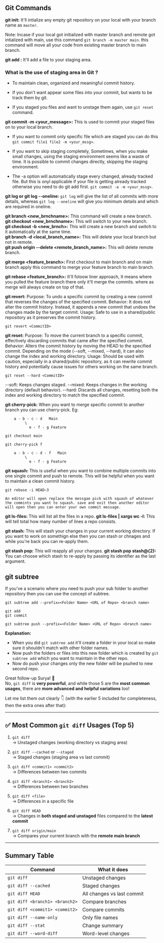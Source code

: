 ## Git Commands

**git init:** It'll intialize any empty git repository on your local with your branch name as `master`.

Note: Incase if your local got initialized with master branch and remote got intialized with main, use this command `git branch -m master main`. this command will move all your code from existing master branch to main branch.

**git add <filename>:** It'll add a file to your staging area.

### What is the use of staging area in Git ?

- To maintain clean, organized and meaningful commit history.
- If you don't want appear some files into your commit, but wants to be track them by git.

- If you staged you files and want to unstage them again, use `git reset` command.

**git commit -m <your_message>:** This is used to commit your staged files on to your local branch.

- If you want to commit only specific file which are staged you can do this `git commit file1 file2 -m <your_mssg>`.

- If you want to skip staging completely, Sometimes, when you make small changes, using the staging environment seems like a waste of time. It is possible to commit changes directly, skipping the staging environment.
- The -a option will automatically stage every changed, already tracked file. But this is onyl applicable if your file is getting already tracked otherwise you need to do git add <filename> first.
  `git commit -a -m <your_mssg>`.

**git log or git log --oneline:** `git log` will give the list of all commits with more details, whereas `git log --oneline` will give you minimum details and which are required in oneline.

**git branch <new_brnchname>:** This command will create a new branch.\
**git checkout <new_brnchname>:** This will switch to your new branch.\
**git checkout -b <new_brnch>:** This will create a new branch and switch to it automatically at the same time.\
**git branch -d <local_branch_name>:** This will delete your local branch but not in remote.\
**git push origin --delete <remote_branch_name>:** This will delete remote branch.

**git merge <feature_branch>:** First checkout to main branch and on main branch apply this command to merge your feature branch to main branch.

**git rebase <feature_branch>:** It'll foloow liner approach, It means where you pulled the feature branch there only it'll merge the commits. where as merge will always create on top of that.

**git revert:**
Purpose: To undo a specific commit by creating a new commit that reverses the changes of the specified commit.
Behavior: It does not alter the commit history. Instead, it appends a new commit that undoes the changes made by the target commit.
Usage: Safe to use in a shared/public repository as it preserves the commit history.

`git revert <CommitID>`

**git reset:**
Purpose: To move the current branch to a specific commit, effectively discarding commits that came after the specified commit.
Behavior: Alters the commit history by moving the HEAD to the specified commit. Depending on the mode (--soft, --mixed, --hard), it can also change the index and working directory.
Usage: Should be used with caution, especially in a shared/public repository, as it can rewrite commit history and potentially cause issues for others working on the same branch.

`git reset --hard <CommitID>`

--soft: Keeps changes staged.
--mixed: Keeps changes in the working directory (default behavior).
--hard: Discards all changes, resetting both the index and working directory to match the specified commit.

**git cherry-pick:** When you want to merge specific commit to another branch you can use cherry-pick.
Eg:

```
    a - b - c - d   Main
         \
           e - f - g Feature
```

```
git checkout main

git cherry-pick f
```

```
    a - b - c - d - f   Main
         \
           e - f - g Feature
```

**git squash:** This is useful when you want to combine multiple commits into one single commit and push to remote.
This will be helpful when you want to maintain a clean commit history.

```
git rebase -i HEAD~3

An editor will open replace the messgae pick with squash of whatever the commints you want to squash. save and exit then another editor will open then you can enter your own commit message.

```

**git ls-files:** This will list all the files in a repo.
**git ls-files | xargs wc -l:** This will tell total how many number of lines a repo consists.

**git stash:** This will stash your changes in your current working directory. If you want to work on somethign else then you can stash or chnages and while you're back you can re-apply them.

**git stash pop:** This will reapply all your changes.
**git stash pop stash@{2}:** You can choose which stash to re-apply by passing its identifier as the last argument.

## git subtree

If you've a scenario where you need to push your sub folder to another repository then you can use the concept of subtree.

```
git subtree add --prefix=<Folder Name> <URL of Repo> <branch name>
```

```
git add
git commit
```

```
git subtree push --prefix=<Folder Name> <URL of Repo> <branch name>
```

**Explanation:**

- When you did `git subtree add` it'll create a folder in your local so make sure it shouldn't match with other folder names.
- Now push the folders or files into this new folder which is created by `git subtree add` which you want to maintain in the other repo.
- Now do push your changes only the new folder will be psuhed to new second repo.

Great follow-up Surya! 🙌  
No, `git diff` is **very powerful**, and while those 5 are the **most common usages**, there are **more advanced and helpful variations** too!

Let me list them out clearly 👇 (with the earlier 5 included for completeness, then the extra ones after that):

---

## ✅ **Most Common `git diff` Usages (Top 5)**

1. `git diff`  
   → Unstaged changes (working directory vs staging area)

2. `git diff --cached` or `--staged`  
   → Staged changes (staging area vs last commit)

3. `git diff <commit1> <commit2>`  
   → Differences between two commits

4. `git diff <branch1> <branch2>`  
   → Differences between two branches

5. `git diff <file>`  
   → Differences in a specific file

6. `git diff HEAD`  
   → Changes in **both staged and unstaged** files compared to the **latest commit**

7. `git diff origin/main`  
   → Compares your current branch with the **remote main branch**

---

## Summary Table

| Command                        | What it does               |
| ------------------------------ | -------------------------- |
| `git diff`                     | Unstaged changes           |
| `git diff --cached`            | Staged changes             |
| `git diff HEAD`                | All changes vs last commit |
| `git diff <branch1> <branch2>` | Compare branches           |
| `git diff <commit1> <commit2>` | Compare commits            |
| `git diff --name-only`         | Only file names            |
| `git diff --stat`              | Change summary             |
| `git diff --word-diff`         | Word-level changes         |

